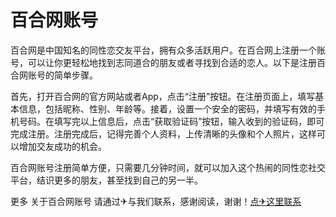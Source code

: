 # 百合网账号

百合网是中国知名的同性恋交友平台，拥有众多活跃用户。在百合网上注册一个账号，可以让你更轻松地找到志同道合的朋友或者寻找到合适的恋人。以下是注册百合网账号的简单步骤。

首先，打开百合网的官方网站或者App，点击“注册”按钮。在注册页面上，填写基本信息，包括昵称、性别、年龄等。接着，设置一个安全的密码，并填写有效的手机号码。在填写完以上信息后，点击“获取验证码”按钮，输入收到的验证码，即可完成注册。注册完成后，记得完善个人资料，上传清晰的头像和个人照片，这样可以增加交友成功的机会。

百合网账号注册简单方便，只需要几分钟时间，就可以加入这个热闹的同性恋社交平台，结识更多的朋友，甚至找到自己的另一半。

更多 关于百合网账号 请通过✈与我们联系，感谢阅读，谢谢！[点✈这里联系](https://111.k02.cc)